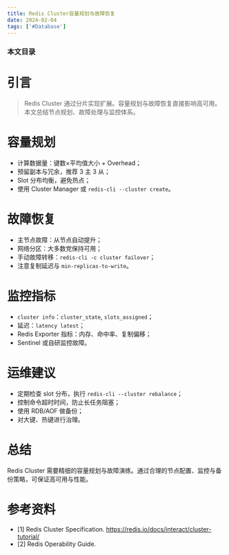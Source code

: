 ```yaml
---
title: Redis Cluster容量规划与故障恢复
date: 2024-02-04
tags: ['#Database']
---
```


### 本文目录
<!-- toc -->

# 引言
> Redis Cluster 通过分片实现扩展。容量规划与故障恢复直接影响高可用。本文总结节点规划、故障处理与监控体系。

# 容量规划
- 计算数据量：键数×平均值大小 + Overhead；
- 预留副本与冗余，推荐 3 主 3 从；
- Slot 分布均衡，避免热点；
- 使用 Cluster Manager 或 `redis-cli --cluster create`。

# 故障恢复
- 主节点故障：从节点自动提升；
- 网络分区：大多数党保持可用；
- 手动故障转移：`redis-cli -c cluster failover`；
- 注意复制延迟与 `min-replicas-to-write`。

# 监控指标
- `cluster info`：`cluster_state`, `slots_assigned`；
- 延迟：`latency latest`；
- Redis Exporter 指标：内存、命中率、复制偏移；
- Sentinel 或自研监控故障。

# 运维建议
- 定期检查 slot 分布，执行 `redis-cli --cluster rebalance`；
- 控制命令超时时间，防止长任务阻塞；
- 使用 RDB/AOF 做备份；
- 对大键、热键进行治理。

# 总结
Redis Cluster 需要精细的容量规划与故障演练。通过合理的节点配置、监控与备份策略，可保证高可用与性能。

# 参考资料
- [1] Redis Cluster Specification. https://redis.io/docs/interact/cluster-tutorial/
- [2] Redis Operability Guide.
